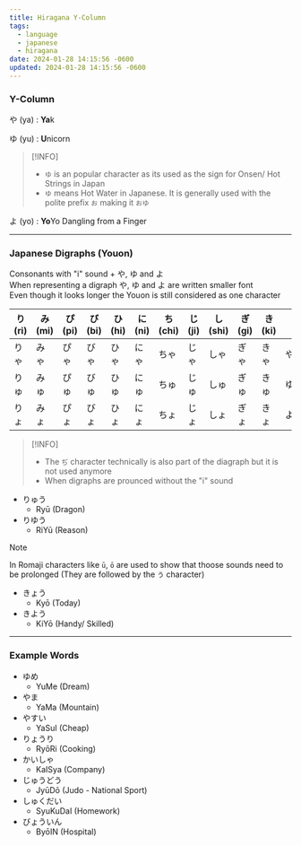 ```yaml
---
title: Hiragana Y-Column
tags:
  - language
  - japanese
  - hiragana
date: 2024-01-28 14:15:56 -0600
updated: 2024-01-28 14:15:56 -0600
---
```


### Y-Column

や (ya) : **Ya**k

ゆ (yu) : **U**nicorn

 > [!INFO]
 > * `ゆ` is an popular character as its used as the sign for Onsen/ Hot Strings in Japan
 > * `ゆ` means Hot Water in Japanese. It is generally used with the polite prefix `お` making it `おゆ`

よ (yo) : **Yo**Yo Dangling from a Finger

---

### Japanese Digraphs (Youon)

Consonants with "i" sound + や, ゆ and よ  
When representing a digraph や, ゆ and よ are written smaller font  
Even though it looks longer the Youon is still considered as one character

| り (ri) | み (mi) | ぴ (pi) | び (bi) | ひ (hi) | に (ni) | ち (chi) | じ (ji) | し (shi) | ぎ (gi) | き (ki) |     |
| ------- | ------- | ------- | ------- | ------- | ------- | -------- | ------- | -------- | ------- | ------- | --- |
| りゃ    | みゃ    | ぴゃ    | びゃ    | ひゃ    | にゃ    | ちゃ     | じゃ    | しゃ     | ぎゃ    | きゃ    | や  |
| りゅ    | みゅ    | ぴゅ    | びゅ    | ひゅ    | にゅ    | ちゅ     | じゅ    | しゅ     | ぎゅ    | きゅ    | ゆ  |
| りょ    | みょ    | ぴょ    | びょ    | ひょ    | にょ    | ちょ     | じょ    | しょ     | ぎょ    | きょ    | よ  |

 > [!INFO]
 > * The `ぢ` character technically is also part of the diagraph but it is not used anymore
 > * When digraphs are prounced without the "i" sound

* りゅう
	* Ryū (Dragon)
* りゆう
	* RiYū (Reason)

 > [!NOTE]
 > In Romaji characters like `ū`, `ō` are used to show that thoose sounds need to be prolonged (They are followed by the `う` character)

* きょう
	* Kyō (Today)
* きよう
	* KiYō (Handy/ Skilled)

---

### Example Words

* ゆめ
	* YuMe (Dream)
* やま
	* YaMa (Mountain)
* やすい
	* YaSuI (Cheap)
* りょうり
	* RyōRi (Cooking)
* かいしゃ
	* KaISya (Company)
* じゅうどう
	* JyūDō (Judo - National Sport)
* しゅくだい
	* SyuKuDaI (Homework)
* びょういん
	* ByōIN (Hospital)
